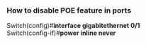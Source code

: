 ### How to disable POE feature in ports
Switch(config)#**interface gigabitethernet 0/1**</br>
Switch(config-if)#**power inline never**
